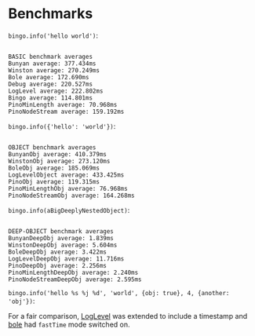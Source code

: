 
# Benchmarks

`bingo.info('hello world')`:

```

BASIC benchmark averages
Bunyan average: 377.434ms
Winston average: 270.249ms
Bole average: 172.690ms
Debug average: 220.527ms
LogLevel average: 222.802ms
Bingo average: 114.801ms
PinoMinLength average: 70.968ms
PinoNodeStream average: 159.192ms

```

`bingo.info({'hello': 'world'})`:

```

OBJECT benchmark averages
BunyanObj average: 410.379ms
WinstonObj average: 273.120ms
BoleObj average: 185.069ms
LogLevelObject average: 433.425ms
PinoObj average: 119.315ms
PinoMinLengthObj average: 76.968ms
PinoNodeStreamObj average: 164.268ms

```

`bingo.info(aBigDeeplyNestedObject)`:

```

DEEP-OBJECT benchmark averages
BunyanDeepObj average: 1.839ms
WinstonDeepObj average: 5.604ms
BoleDeepObj average: 3.422ms
LogLevelDeepObj average: 11.716ms
PinoDeepObj average: 2.256ms
PinoMinLengthDeepObj average: 2.240ms
PinoNodeStreamDeepObj average: 2.595ms

```

`bingo.info('hello %s %j %d', 'world', {obj: true}, 4, {another: 'obj'})`:

For a fair comparison, [LogLevel](http://npm.im/loglevel) was extended
to include a timestamp and [bole](http://npm.im/bole) had
`fastTime` mode switched on.

